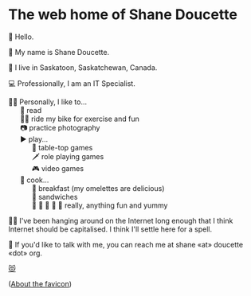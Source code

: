 # The web home of Shane Doucette

👋 Hello.  

📛 My name is Shane Doucette.  

📍 I live in Saskatoon, Saskatchewan, Canada.  

💻 Professionally, I am an IT Specialist<!--at a not so little company called [7shifts](https://7shifts.com)-->.  

🧔🏻 Personally, I like to...  
      📖 read  
      🚴‍♀️ ride my bike for exercise and fun  
      📷 practice photography  
      ▶️ play...  
            🎲 table-top games  
            🗡 role playing games  
            🎮 video games  
      🥘 cook...  
            🍳 breakfast (my omelettes are delicious)  
            🥪 sandwiches  
            🍔 🍝 🍗 🥞 🌮 really, anything fun and yummy  

🏄‍♀️ I've been hanging around on the Internet long enough that I think Internet should be capitalised. I think I'll settle here for a spell.  

📧 If you'd like to talk with me, you can reach me at shane «at» doucette «dot» org.  

[😻](assets/images/cat.jpg)  

([About the favicon](about-favicon.txt))
